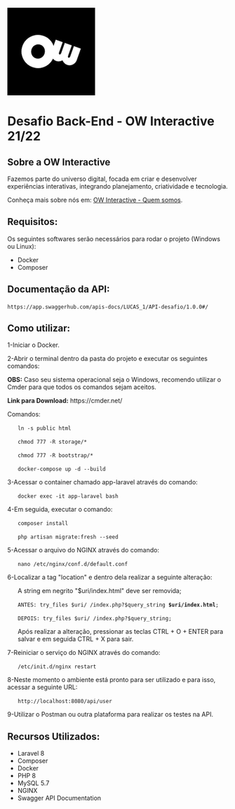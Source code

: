 ![Logo OW Interactive](https://github.com/owInteractive/desafio-backend/raw/master/media/logo.jpg "OW Interactive")

# Desafio Back-End - OW Interactive 21/22

## Sobre a OW Interactive
Fazemos parte do universo digital, focada em criar e desenvolver experiências interativas, integrando planejamento, criatividade e tecnologia.

Conheça mais sobre nós em: [OW Interactive - Quem somos](http://www.owinteractive.com/quem-somos/).

## Requisitos:
Os seguintes softwares serão necessários para rodar o projeto (Windows ou Linux):
<ul>
    <li>Docker</li>
    <li>Composer</li>
</ul>

## Documentação da API:
<p><code>https://app.swaggerhub.com/apis-docs/LUCAS_1/API-desafio/1.0.0#/</code></p>

## Como utilizar:

<p>1-Iniciar o Docker.</p>
<p>2-Abrir o terminal dentro da pasta do projeto e executar os seguintes comandos:</p>
<p><b>OBS:</b> Caso seu sistema operacional seja o Windows, recomendo utilizar o Cmder para que todos os comandos sejam aceitos.</p>
<p><b>Link para Download:</b> https://cmder.net/ </p>

<p>Comandos:</p>
<ul>
    <p><code>ln -s public html</code></p>
    <p><code>chmod 777 -R storage/*</code></p>
    <p><code>chmod 777 -R bootstrap/*</code></p>
    <p><code>docker-compose up -d --build</code></p>
</ul>
<p>3-Acessar o container chamado app-laravel através do comando:</p>
<ul>
    <p><code>docker exec -it app-laravel bash</code></p>
</ul>
<p>4-Em seguida, executar o comando:</p>
<ul>
    <p><code>composer install</code></p>
    <p><code>php artisan migrate:fresh --seed</code></p>
</ul>
<p>5-Acessar o arquivo do NGINX através do comando:</p>
<ul>
    <p><code>nano /etc/nginx/conf.d/default.conf</code></p>
</ul>
<p>6-Localizar a tag "location" e dentro dela realizar a seguinte alteração:</p>
<ul>
    <p>A string em negrito "$uri/index.html" deve ser removida;</p>
    <p><code>ANTES: try_files $uri/ /index.php?$query_string <b>$uri/index.html</b>;</code></p>
    <p><code>DEPOIS: try_files $uri/ /index.php?$query_string;</code></p>
    <p>Após realizar a alteração, pressionar as teclas CTRL + O + ENTER para salvar e em seguida CTRL + X para sair.</p>
</ul>
<p>7-Reiniciar o serviço do NGINX através do comando:</p>
<ul>
    <p><code>/etc/init.d/nginx restart</code></p>
</ul>
<p>8-Neste momento o ambiente está pronto para ser utilizado e para isso, acessar a seguinte URL:</p>
<ul>
    <p><code>http://localhost:8080/api/user</code></p>
</ul>
<p>9-Utilizar o Postman ou outra plataforma para realizar os testes na API.</p>


## Recursos Utilizados:

<ul>
    <li>Laravel 8</li>
    <li>Composer</li>
    <li>Docker</li>
    <li>PHP 8</li>
    <li>MySQL 5.7</li>
    <li>NGINX</li>
    <li>Swagger API Documentation</li>
</ul>
